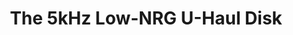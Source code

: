 ---
ee_id_thing: '4431'
site: '1'
type: '2'
inv_num: 1998-003
url: 1998-003-Uhaul
title: The 5kHz Low-NRG U-Haul Disk
year: '1998'
display_year: '1998'
medium: 1.44 Meg Floppy
dims: ''
pitch: "​EP all composed for and stored on a 1.55 Meg floppy. Mac Os 9 only!"
ps: ''
live_url: ''
related: ''
youtube: ''
related_code: ''
imgs: 5khz-1998-003-web-ih--Od5c.jpg
subheading: ''
download: 5khz-1998-003-digital-master.img.zip
add_credit: ''
commission: ''
layout: things-i-made
---